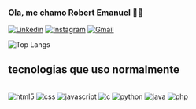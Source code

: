 ### Ola, me chamo Robert Emanuel 🙋🏾

[![Linkedin](https://img.shields.io/badge/LinkedIn-0077B5?style=for-the-badge&logo=linkedin&logoColor=white
)](https://www.linkedin.com/in/robert-emanuel/)
[![Instagram](https://img.shields.io/badge/Instagram-E4405F?style=for-the-badge&logo=instagram&logoColor=white
)](https://www.instagram.com/robert_emanuell/)
[![Gmail](https://img.shields.io/badge/Gmail-D14836?style=for-the-badge&logo=gmail&logoColor=white)](mailto:robert.stackend@gmail.com)


![Top Langs](https://github-readme-stats.vercel.app/api/top-langs/?username=r0b3rTdk&layout=compact)
## tecnologias que uso normalmente

<div style="display: incline_block"><br/>
  <img align:"center" alt="html5" src=https://img.shields.io/badge/HTML5-E34F26?style=for-the-badge&logo=html5&logoColor=white />
  <img align:"center" alt="css" src= https://img.shields.io/badge/CSS-239120?&style=for-the-badge&logo=css3&logoColor=white/>
  <img align:"center" alt="javascript" src=https://img.shields.io/badge/JavaScript-F7DF1E?style=for-the-badge&logo=javascript&logoColor=black />
  <img align:"center" alt="c" src=https://img.shields.io/badge/C-00599C?style=for-the-badge&logo=c&logoColor=white />
  <img align:"center" alt="python" src=https://img.shields.io/badge/Python-3776AB?style=for-the-badge&logo=python&logoColor=white />
  <img align:"center" alt="java" src=https://img.shields.io/badge/Java-ED8B00?style=for-the-badge&logo=openjdk&logoColor=white />
  <img align:"center" alt="php" src=https://img.shields.io/badge/PHP-777BB4?style=for-the-badge&logo=php&logoColor=white />

</div>
